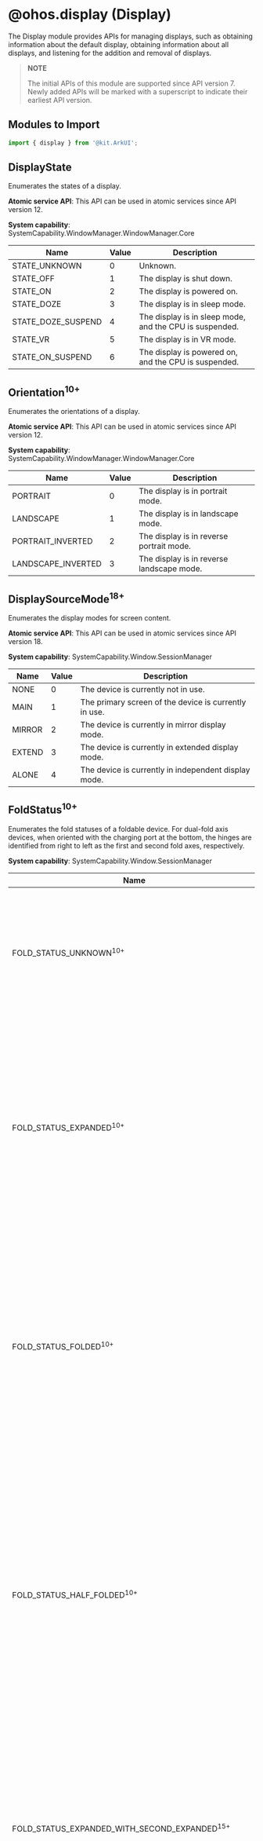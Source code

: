 # @ohos.display (Display)

The Display module provides APIs for managing displays, such as obtaining information about the default display, obtaining information about all displays, and listening for the addition and removal of displays.

> **NOTE**
>
> The initial APIs of this module are supported since API version 7. Newly added APIs will be marked with a superscript to indicate their earliest API version.

## Modules to Import

```ts
import { display } from '@kit.ArkUI';
```

## DisplayState

Enumerates the states of a display.

**Atomic service API**: This API can be used in atomic services since API version 12.

**System capability**: SystemCapability.WindowManager.WindowManager.Core

| Name| Value| Description|
| -------- | -------- | -------- |
| STATE_UNKNOWN | 0 | Unknown.|
| STATE_OFF | 1 | The display is shut down.|
| STATE_ON | 2 | The display is powered on.|
| STATE_DOZE | 3 | The display is in sleep mode.|
| STATE_DOZE_SUSPEND | 4 | The display is in sleep mode, and the CPU is suspended.|
| STATE_VR | 5 | The display is in VR mode.|
| STATE_ON_SUSPEND | 6 | The display is powered on, and the CPU is suspended.|

## Orientation<sup>10+</sup>

Enumerates the orientations of a display.

**Atomic service API**: This API can be used in atomic services since API version 12.

**System capability**: SystemCapability.WindowManager.WindowManager.Core

| Name| Value| Description|
| -------- | -------- | -------- |
| PORTRAIT | 0 | The display is in portrait mode.|
| LANDSCAPE | 1 | The display is in landscape mode.|
| PORTRAIT_INVERTED | 2 | The display is in reverse portrait mode.|
| LANDSCAPE_INVERTED | 3 | The display is in reverse landscape mode.|

## DisplaySourceMode<sup>18+</sup>

Enumerates the display modes for screen content.

**Atomic service API**: This API can be used in atomic services since API version 18.

**System capability**: SystemCapability.Window.SessionManager

| Name| Value| Description|
| -------- | -------- | -------- |
| NONE | 0 | The device is currently not in use.|
| MAIN | 1 | The primary screen of the device is currently in use.|
| MIRROR | 2 | The device is currently in mirror display mode.|
| EXTEND | 3 | The device is currently in extended display mode.|
| ALONE | 4 | The device is currently in independent display mode.|

## FoldStatus<sup>10+</sup>

Enumerates the fold statuses of a foldable device. For dual-fold axis devices, when oriented with the charging port at the bottom, the hinges are identified from right to left as the first and second fold axes, respectively.

**System capability**: SystemCapability.Window.SessionManager

| Name| Value| Description|
| -------- | -------- | -------- |
| FOLD_STATUS_UNKNOWN<sup>10+</sup> | 0 | The fold status of the device is unknown.<br>**Atomic service API**: This API can be used in atomic services since API version 12.|
| FOLD_STATUS_EXPANDED<sup>10+</sup> | 1 | The device is fully open. For dual-fold axis devices, the first fold axis is fully open, and the second fold axis is folded.<br>**Atomic service API**: This API can be used in atomic services since API version 12.|
| FOLD_STATUS_FOLDED<sup>10+</sup> | 2 | The device is folded (completely closed). For dual-fold axis devices, the first fold axis is folded, and the second fold axis is folded.<br>**Atomic service API**: This API can be used in atomic services since API version 12.|
| FOLD_STATUS_HALF_FOLDED<sup>10+</sup> | 3 | The device is half-folded, somehow between fully open and completely closed. For dual-fold axis devices, the first fold axis is half-folded, and the second fold axis is folded.<br>**Atomic service API**: This API can be used in atomic services since API version 12.|
| FOLD_STATUS_EXPANDED_WITH_SECOND_EXPANDED<sup>15+</sup> | 11 | For dual-fold axis devices, the first fold axis is fully open, and the second fold axis is fully open.<br>**Atomic service API**: This API can be used in atomic services since API version 15.|
| FOLD_STATUS_EXPANDED_WITH_SECOND_HALF_FOLDED<sup>15+</sup> | 21 | For dual-fold axis devices, the first fold axis is fully open, and the second fold axis is half-folded.<br>**Atomic service API**: This API can be used in atomic services since API version 15.|
| FOLD_STATUS_FOLDED_WITH_SECOND_EXPANDED<sup>15+</sup> | 12 | For dual-fold axis devices, the first fold axis is folded, and the second fold axis is fully open.<br>**Atomic service API**: This API can be used in atomic services since API version 15.|
| FOLD_STATUS_FOLDED_WITH_SECOND_HALF_FOLDED<sup>15+</sup> | 22 | For dual-fold axis devices, the first fold axis is folded, and the second fold axis is fully folded.<br>**Atomic service API**: This API can be used in atomic services since API version 15.|
| FOLD_STATUS_HALF_FOLDED_WITH_SECOND_EXPANDED<sup>15+</sup> | 13 | For dual-fold axis devices, the first fold axis is half-folded, and the second fold axis is fully open.<br>**Atomic service API**: This API can be used in atomic services since API version 15.|
| FOLD_STATUS_HALF_FOLDED_WITH_SECOND_HALF_FOLDED<sup>15+</sup> | 23 | For dual-fold axis devices, the first fold axis is half-folded, and the second fold axis is half-folded.<br>**Atomic service API**: This API can be used in atomic services since API version 15.|

>**NOTE**

> Devices with only one fold axis can be in the **FOLD_STATUS_EXPANDED**, **FOLD_STATUS_FOLDED**, or **FOLD_STATUS_HALF_FOLDED** state.

> Devices with two fold axes can be in any of the states provided in the table above, except for **FOLD_STATUS_UNKNOWN**, which indicates an unusable fold status.

## FoldDisplayMode<sup>10+</sup>

Enumerates the display modes of a foldable device.

**Atomic service API**: This API can be used in atomic services since API version 12.

**System capability**: SystemCapability.Window.SessionManager

| Name| Value| Description|
| -------- | -------- | -------- |
| FOLD_DISPLAY_MODE_UNKNOWN | 0 | The display mode of the device is unknown.|
| FOLD_DISPLAY_MODE_FULL | 1 | The device is displayed in full screen.|
| FOLD_DISPLAY_MODE_MAIN | 2 | The primary screen of the device is displayed.|
| FOLD_DISPLAY_MODE_SUB | 3 | The secondary screen of the device is displayed.|
| FOLD_DISPLAY_MODE_COORDINATION | 4 | Both screens of the device are displayed in collaborative mode.|

>**NOTE**
>For foldable devices where both the inner and outer screens can serve as the primary screen, the inner screen's display mode is **FOLD_DISPLAY_MODE_FULL**, and the outer screen's display mode is **FOLD_DISPLAY_MODE_MAIN**.<br>
>
>For foldable devices where the outer screen serves only as an auxiliary display, the inner screen's display mode is **FOLD_DISPLAY_MODE_MAIN**, and the outer screen's display mode is **FOLD_DISPLAY_MODE_SUB**.

## FoldCreaseRegion<sup>10+</sup>

Defines the crease region of a foldable device.

**Atomic service API**: This API can be used in atomic services since API version 12.

**System capability**: SystemCapability.Window.SessionManager

| Name  | Type| Readable| Writable| Description              |
| ------ | -------- | ---- | ---- | ------------------ |
| displayId   | number   | Yes  | No  | ID of the display where the crease is located.|
| creaseRects    | Array\<[Rect](#rect9)>   | Yes  | No  | Crease region.|

## Rect<sup>9+</sup>

Describes a rectangle on the display.

**Atomic service API**: This API can be used in atomic services since API version 12.

**System capability**: SystemCapability.WindowManager.WindowManager.Core

| Name  | Type| Readable| Writable| Description              |
| ------ | -------- | ---- | ---- | ------------------ |
| left   | number   | Yes  | Yes  | Left boundary of the rectangle, in px. The value must be an integer.|
| top    | number   | Yes  | Yes  | Top boundary of the rectangle, in px. The value must be an integer.|
| width  | number   | Yes  | Yes  | Width of the rectangle, in px. The value must be an integer.  |
| height | number   | Yes  | Yes  | Height of the rectangle, in px. The value must be an integer.  |

## WaterfallDisplayAreaRects<sup>9+</sup>

Describes the curved area on a waterfall display.

**Atomic service API**: This API can be used in atomic services since API version 12.

**System capability**: SystemCapability.WindowManager.WindowManager.Core

| Name  | Type     | Readable| Writable| Description              |
| ------ | ------------- | ---- | ---- | ------------------ |
| left   | [Rect](#rect9) | Yes  | No  | Rectangle of the curved area on the left of the waterfall display.|
| top    | [Rect](#rect9) | Yes  | No  | Rectangle of the curved area on the top of the waterfall display.|
| right  | [Rect](#rect9) | Yes  | No  | Rectangle of the curved area on the right of the waterfall display.|
| bottom | [Rect](#rect9) | Yes  | No  | Rectangle of the curved area at the bottom of the waterfall display.|

## CutoutInfo<sup>9+</sup>

Describes the unusable area of a display, including punch hole, notch, and curved area of a waterfall display.

**Atomic service API**: This API can be used in atomic services since API version 12.

**System capability**: SystemCapability.WindowManager.WindowManager.Core

| Name                       | Type     | Readable| Writable| Description              |
| --------------------------- | ------------- | ---- | ---- | ------------------ |
| boundingRects                | Array\<[Rect](#rect9)> | Yes  | No  | Unusable areas (bounding rectangles) designed for punch holes and notches. If there are no punch holes or notches, an empty array is returned.|
| waterfallDisplayAreaRects   | [WaterfallDisplayAreaRects](#waterfalldisplayarearects9) | Yes| No| Curved area on a waterfall display.|

## DisplayPhysicalResolution<sup>12+</sup>
Describes the display mode of a foldable device and the corresponding physical screen resolution information.

**Atomic service API**: This API can be used in atomic services since API version 12.

**System capability**: SystemCapability.WindowManager.WindowManager.Core

| Name                       | Type     | Read-Only| Optional| Description              |
| --------------------------- | ------------- | ---- | ---- | ------------------ |
| foldDisplayMode             | [FoldDisplayMode](#folddisplaymode10) | Yes  | No  | Display mode of the foldable device.|
| physicalWidth   | number | Yes| No| Width of the foldable device, in px. The value must be an integer greater than 0.|
| physicalHeight  | number | Yes| No| Height of the foldable device, in px. The value must be an integer greater than 0.|

## ScreenShape<sup>18+</sup>

Enumerates the screen shapes of a display.

**Atomic service API**: This API can be used in atomic services since API version 18.

**System capability**: SystemCapability.WindowManager.WindowManager.Core

| Name| Value| Description|
| -------- | -------- | -------- |
| RECTANGLE | 0 | The screen is in the shape of a rectangle.|
| ROUND | 1 | The screen is in the shape of a circle.|

## display.getDisplayByIdSync<sup>12+</sup>

getDisplayByIdSync(displayId: number): Display

Obtains a **Display** object based on the display ID.

**Atomic service API**: This API can be used in atomic services since API version 12.

**System capability**: SystemCapability.WindowManager.WindowManager.Core

**Parameters**

| Name| Type                     | Mandatory| Description      |
| ------ | ------------------------- | ---- |----------|
| displayId     | number                    | Yes  | Display ID. The value must be an integer greater than or equal to 0. An object can be obtained only when the passed-in display ID is correct. You can use the value of the **displayId** property in [WindowProperties](js-apis-window.md#windowproperties) as the input parameter.|

**Return value**

| Type                          | Description                                          |
| ------------------------------| ----------------------------------------------|
| [Display](#display) | **Display** object.|

**Error codes**

For details about the error codes, see [Universal Error Codes](../errorcode-universal.md) and [Display Error Codes](errorcode-display.md).

| ID| Error Message|
| ------- | ----------------------- |
| 401     | Parameter error. Possible causes: 1. Mandatory parameters are left unspecified.2. Incorrect parameter types. 3. Parameter verification failed.|
| 1400003 | This display manager service works abnormally. |

**Example**

```ts
import { display } from '@kit.ArkUI';

let displayClass: display.Display | null = null;

try {
  // Use the value of the displayId property in WindowProperties as the input parameter.
  let displayId = 0; 
  displayClass = display.getDisplayByIdSync(displayId);
} catch (exception) {
  console.error(`Failed to get display. Code: ${exception.code}, message: ${exception.message}`);
}
```

## display.getAllDisplayPhysicalResolution<sup>12+</sup>

getAllDisplayPhysicalResolution(): Promise&lt;Array&lt;DisplayPhysicalResolution&gt;&gt;

Obtains the display mode of the current foldable device and the corresponding physical screen resolution information.

**Atomic service API**: This API can be used in atomic services since API version 12.

**System capability**: SystemCapability.WindowManager.WindowManager.Core

**Return value**

| Type| Description|
| ----------------------------------------------- | ------------------------------------------------------- |
| Promise&lt;Array&lt;[DisplayPhysicalResolution](#displayphysicalresolution12)&gt;&gt; | Promise used to return all the **DisplayPhysicalResolution** objects.|

**Error codes**

For details about the error codes, see [Display Error Codes](errorcode-display.md).

| ID| Error Message|
| ------- | ----------------------- |
| 1400003 | This display manager service works abnormally. |

**Example**

```ts
import { BusinessError } from '@kit.BasicServicesKit';
import { display } from '@kit.ArkUI';

let promise = display.getAllDisplayPhysicalResolution();
promise.then((resolutionObjects) => {
  console.info('Obtaining physical resolution length: ' + resolutionObjects.length);
  for (let i = 0; i < resolutionObjects.length; i++) {
     console.info(`resolutionObjects[${i}].foldDisplayMode: ${resolutionObjects[i].foldDisplayMode}`);
     console.info(`resolutionObjects[${i}].physicalWidth: ${resolutionObjects[i].physicalWidth}`); 
     console.info(`resolutionObjects[${i}].physicalHeight: ${resolutionObjects[i].physicalHeight}`); 
  }
}).catch((err: BusinessError) => {
  console.error(`Failed to obtain physical resolution. Code: ${err.code}, message: ${err.message}`);
});
```

## display.getDefaultDisplaySync<sup>9+</sup>

getDefaultDisplaySync(): Display

Obtains the default display object. This API returns the result synchronously.

**System capability**: SystemCapability.WindowManager.WindowManager.Core

**Atomic service API**: This API can be used in atomic services since API version 11.

**Return value**

| Type                          | Description                                          |
| ------------------------------| ----------------------------------------------|
| [Display](#display) | Default display object.|

**Error codes**

For details about the error codes, see [Display Error Codes](errorcode-display.md).

| ID| Error Message|
| ------- | ----------------------- |
| 1400001 | Invalid display or screen. |

**Example**

```ts
import { display } from '@kit.ArkUI';

let displayClass: display.Display | null = null;

displayClass = display.getDefaultDisplaySync();
```

## display.getPrimaryDisplaySync<sup>14+</sup>

getPrimaryDisplaySync(): Display

Obtains the information about the primary display. For devices other than 2-in-1 devices, the **Display** object obtained is the built-in screen. For 2-in-1 devices with an external screen, the **Display** object obtained is the primary screen. For 2-in-1 devices without an external screen, the Display object obtained is the built-in screen.

**System capability**: SystemCapability.WindowManager.WindowManager.Core

**Atomic service API**: This API can be used in atomic services since API version 14.

**Return value**

| Type                          | Description                                          |
| ------------------------------| ----------------------------------------------|
| [Display](#display) | **Display** object of the primary screen.|

**Error codes**

For details about the error codes, see [Display Error Codes](errorcode-display.md).

| ID| Error Message|
| ------- | ----------------------- |
| 1400001 | Invalid display or screen. |

**Example**

```ts
import { display } from '@kit.ArkUI';

let displayClass: display.Display | null = null;

displayClass = display.getPrimaryDisplaySync();
```

## display.getAllDisplays<sup>9+</sup>

getAllDisplays(callback: AsyncCallback&lt;Array&lt;Display&gt;&gt;): void

Obtains all display objects. This API uses an asynchronous callback to return the result.

**Atomic service API**: This API can be used in atomic services since API version 12.

**System capability**: SystemCapability.WindowManager.WindowManager.Core

**Parameters**

| Name| Type| Mandatory| Description|
| -------- | ---------------------------------------------------- | ---- | ------------------------------- |
| callback | AsyncCallback&lt;Array&lt;[Display](#display)&gt;&gt; | Yes| Callback used to return all the display objects.|

**Error codes**

For details about the error codes, see [Display Error Codes](errorcode-display.md).

| ID| Error Message|
| ------- | ----------------------- |
| 1400001 | Invalid display or screen. |

**Example**

```ts
import { BusinessError } from '@kit.BasicServicesKit';
import { display } from '@kit.ArkUI';

let displayClass: Array<display.Display> = [];
display.getAllDisplays((err: BusinessError, data: Array<display.Display>) => {
  displayClass = data;
  const errCode: number = err.code;
  if (errCode) {
    console.error(`Failed to obtain all the display objects. Code: ${err.code}, message: ${err.message}`);
    return;
  }
  console.info('Succeeded in obtaining all the display objects. Data: ' + JSON.stringify(data));
});
```

## display.getAllDisplays<sup>9+</sup>

getAllDisplays(): Promise&lt;Array&lt;Display&gt;&gt;

Obtains all display objects. This API uses a promise to return the result.

**Atomic service API**: This API can be used in atomic services since API version 12.

**System capability**: SystemCapability.WindowManager.WindowManager.Core

**Return value**

| Type| Description|
| ----------------------------------------------- | ------------------------------------------------------- |
| Promise&lt;Array&lt;[Display](#display)&gt;&gt; | Promise used to return all the display objects.|

**Error codes**

For details about the error codes, see [Display Error Codes](errorcode-display.md).

| ID| Error Message|
| ------- | ----------------------- |
| 1400001 | Invalid display or screen. |

**Example**

```ts
import { BusinessError } from '@kit.BasicServicesKit';
import { display } from '@kit.ArkUI';

let displayClass: Array<display.Display> =[];
let promise: Promise<Array<display.Display>> = display.getAllDisplays();
promise.then((data: Array<display.Display>) => {
  displayClass = data;
  console.info('Succeeded in obtaining all the display objects. Data: ' + JSON.stringify(data));
}).catch((err: BusinessError) => {
  console.error(`Failed to obtain all the display objects. Code: ${err.code}, message: ${err.message}`);
});
```

## display.on('add'|'remove'|'change')

on(type: 'add'|'remove'|'change', callback: Callback&lt;number&gt;): void

Subscribes to display changes.

**Atomic service API**: This API can be used in atomic services since API version 12.

**System capability**: SystemCapability.WindowManager.WindowManager.Core

**Parameters**

| Name| Type| Mandatory| Description                                                                                                                             |
| -------- | -------- | -------- |---------------------------------------------------------------------------------------------------------------------------------|
| type | string | Yes| Event type.<br>- **add**, indicating the display addition event. Example: event that a display is connected.<br>- **remove**, indicating the display removal event. Example: event that a display is disconnected.<br>- **change**, indicating the display change event. Example: event that the display orientation is changed.|
| callback | Callback&lt;number&gt; | Yes| Callback used to return the ID of the display, which is an integer.                                                                                                    |

**Error codes**

For details about the error codes, see [Universal Error Codes](../errorcode-universal.md).

| ID| Error Message|
| ------- | ----------------------- |
| 401     | Parameter error. Possible causes: 1.Mandatory parameters are left unspecified. 2.Incorrect parameter types.|

**Example**

```ts
import { Callback } from '@kit.BasicServicesKit';

let callback: Callback<number> = (data: number) => {
  console.info('Listening enabled. Data: ' + JSON.stringify(data));
};

display.on("add", callback);
```

## display.off('add'|'remove'|'change')

off(type: 'add'|'remove'|'change', callback?: Callback&lt;number&gt;): void

Unsubscribes from display changes.

**Atomic service API**: This API can be used in atomic services since API version 12.

**System capability**: SystemCapability.WindowManager.WindowManager.Core

**Parameters**

| Name| Type| Mandatory| Description|
| -------- | -------- | -------- | -------- |
| type | string | Yes| Event type.<br>- **add**, indicating the display addition event. Example: event that a display is connected.<br>- **remove**, indicating the display removal event. Example: event that a display is disconnected.<br>- **change**, indicating the display change event. Example: event that the display orientation is changed.|
| callback | Callback&lt;number&gt; | No| Callback used to return the ID of the display, which is an integer. If this parameter is not specified, all subscriptions to the specified event are canceled.|

**Error codes**

For details about the error codes, see [Universal Error Codes](../errorcode-universal.md).

| ID| Error Message|
| ------- | ----------------------- |
| 401     | Parameter error. Possible causes: 1.Mandatory parameters are left unspecified. 2.Incorrect parameter types.|

**Example**

```ts

// Unregister all the callbacks that have been registered through on().
display.off("remove");

let callback: Callback<number> = (data: number) => {
  console.info('Succeeded in unregistering the callback for display remove. Data: ' + JSON.stringify(data))
};
// Unregister the specified callback.
display.off('remove', callback);
```

## display.isFoldable<sup>10+</sup>
isFoldable(): boolean

Checks whether the current device is foldable.

**Atomic service API**: This API can be used in atomic services since API version 12.

**System capability**: SystemCapability.Window.SessionManager

**Return value**

| Type| Description|
| ----------------------------------------------- | ------------------------------------------------------- |
| boolean | Returns **true** if the device is foldable, and returns **false** otherwise.|

**Error codes**

For details about the error codes, see [Display Error Codes](errorcode-display.md).

| ID| Error Message|
| ------- | ----------------------- |
| 1400003 | This display manager service works abnormally. |

**Example**

```ts
import { display } from '@kit.ArkUI';

let ret: boolean = false;
ret = display.isFoldable();
```

## display.getFoldStatus<sup>10+</sup>
getFoldStatus(): FoldStatus

Obtains the fold status of the foldable device.

**Atomic service API**: This API can be used in atomic services since API version 12.

**System capability**: SystemCapability.Window.SessionManager

**Return value**

| Type| Description|
| ----------------------------------------------- | ------------------------------------------------------- |
| [FoldStatus](#foldstatus10) | Fold status of the device.|

**Error codes**

For details about the error codes, see [Display Error Codes](errorcode-display.md).

| ID| Error Message|
| ------- | ----------------------- |
| 1400003 | This display manager service works abnormally. |

**Example**

```ts
import { display } from '@kit.ArkUI';

let data: display.FoldStatus = display.getFoldStatus();
console.info('Succeeded in obtaining fold status. Data: ' + JSON.stringify(data));
```

## display.getFoldDisplayMode<sup>10+</sup>
getFoldDisplayMode(): FoldDisplayMode

Obtains the display mode of the foldable device.

**Atomic service API**: This API can be used in atomic services since API version 12.

**System capability**: SystemCapability.Window.SessionManager

**Return value**

| Type| Description|
| ----------------------------------------------- | ------------------------------------------------------- |
| [FoldDisplayMode](#folddisplaymode10) | Display mode of the device.|

**Error codes**

For details about the error codes, see [Display Error Codes](errorcode-display.md).

| ID| Error Message|
| ------- | ----------------------- |
| 1400003 | This display manager service works abnormally. |

**Example**

```ts
import { display } from '@kit.ArkUI';

let data: display.FoldDisplayMode = display.getFoldDisplayMode();
console.info('Succeeded in obtaining fold display mode. Data: ' + JSON.stringify(data));
```

## display.getCurrentFoldCreaseRegion<sup>10+</sup>
getCurrentFoldCreaseRegion(): FoldCreaseRegion

Obtains the crease region of the foldable device in the current display mode.

**Atomic service API**: This API can be used in atomic services since API version 12.

**System capability**: SystemCapability.Window.SessionManager

**Return value**

| Type| Description|
| ----------------------------------------------- | ------------------------------------------------------- |
| [FoldCreaseRegion](#foldcreaseregion10) | Crease region of the device.|

**Error codes**

For details about the error codes, see [Display Error Codes](errorcode-display.md).

| ID| Error Message|
| ------- | ----------------------- |
| 1400003 | This display manager service works abnormally. |

**Example**

```ts
import { display } from '@kit.ArkUI';

let data: display.FoldCreaseRegion = display.getCurrentFoldCreaseRegion();
console.info('Succeeded in obtaining current fold crease region. Data: ' + JSON.stringify(data));
```

## display.on('foldStatusChange')<sup>10+</sup>

on(type: 'foldStatusChange', callback: Callback&lt;FoldStatus&gt;): void

Subscribes to fold status change events of the foldable device.

Note that [display.on('foldDisplayModeChange')](#displayonfolddisplaymodechange10) subscribes to display mode change events of the foldable device.

The two are different. In terms of time sequence, the fold status changes first, and the bottom layer matches the display mode status based on the fold status.

To check whether the content is displayed on the inner or outer screen of the foldable device, use [display.on('foldDisplayModeChange')](#displayonfolddisplaymodechange10).

**Atomic service API**: This API can be used in atomic services since API version 12.

**System capability**: SystemCapability.Window.SessionManager

**Parameters**

| Name  | Type                                      | Mandatory| Description                                                   |
| -------- |------------------------------------------| ---- | ------------------------------------------------------- |
| type     | string                                   | Yes  | Event type. The event **'foldStatusChange'** is triggered when the fold status of the device changes.|
| callback | Callback&lt;[FoldStatus](#foldstatus10)&gt; | Yes  | Callback used to return the fold status.|

**Error codes**

For details about the error codes, see [Universal Error Codes](../errorcode-universal.md) and [Display Error Codes](errorcode-display.md).

| ID| Error Message|
| ------- | ----------------------- |
| 401     | Parameter error. Possible causes: 1.Mandatory parameters are left unspecified. 2.Incorrect parameter types.|
| 1400003 | This display manager service works abnormally. |

**Example**

```ts
import { Callback } from '@kit.BasicServicesKit';

/**
 * The callback parameter used for subscription must be passed as an object.
 * If an anonymous function is used for registration, a new underlying object is created each time the function is called, causing memory leakage.
*/
let callback: Callback<display.FoldStatus> = (data: display.FoldStatus) => {
  console.info('Listening enabled. Data: ' + JSON.stringify(data));
};
display.on('foldStatusChange', callback);
```

## display.off('foldStatusChange')<sup>10+</sup>

off(type: 'foldStatusChange', callback?: Callback&lt;FoldStatus&gt;): void

Unsubscribes from fold status change events of the foldable device.

**Atomic service API**: This API can be used in atomic services since API version 12.

**System capability**: SystemCapability.Window.SessionManager

**Parameters**

| Name  | Type                                      | Mandatory| Description                                                   |
| -------- |------------------------------------------| ---- | ------------------------------------------------------- |
| type     | string                                   | Yes  | Event type. The event **'foldStatusChange'** is triggered when the fold status of the device changes.|
| callback | Callback&lt;[FoldStatus](#foldstatus10)&gt; | No  | Callback used to return the fold status. If this parameter is not specified, all subscriptions to the specified event are canceled.|

**Error codes**

For details about the error codes, see [Universal Error Codes](../errorcode-universal.md) and [Display Error Codes](errorcode-display.md).

| ID| Error Message|
| ------- | ----------------------- |
| 401     | Parameter error. Possible causes: 1.Mandatory parameters are left unspecified. 2.Incorrect parameter types.|
| 1400003 | This display manager service works abnormally. |

**Example**

```ts

// Unregister all the callbacks that have been registered through on().
display.off('foldStatusChange');

let callback: Callback<display.FoldStatus> = (data: display.FoldStatus) => {
  console.info('unregistering FoldStatus changes callback. Data: ' + JSON.stringify(data));
};
// Unregister the specified callback.
display.off('foldStatusChange', callback);
```

## display.on('foldAngleChange')<sup>12+</sup>

on(type: 'foldAngleChange', callback: Callback&lt;Array&lt;number&gt;&gt;): void

Subscribes to folding angle change events of the foldable device. Note that there are two folding angles for dual-fold axis devices. When oriented with the charging port at the bottom, the hinges are identified from right to left as the first and second fold axes, respectively.

**Atomic service API**: This API can be used in atomic services since API version 12.

**System capability**: SystemCapability.Window.SessionManager

**Parameters**

| Name  | Type                                     | Mandatory| Description                                                   |
| -------- |------------------------------------------| ---- | ------------------------------------------------------- |
| type     | string                                   | Yes| Event type. The event **'foldAngleChange'** is triggered when the folding angle of the device changes.|
| callback | Callback&lt;Array&lt;number&gt;&gt; | Yes| Callback used to return the folding angle (0–180 degrees). For dual-fold axis devices, the array contains two angles. The first value represents the folding angle of the first fold axis, while the second value represents the folding angle of the second fold axis.|

**Error codes**

For details about the error codes, see [Universal Error Codes](../errorcode-universal.md) and [Display Error Codes](errorcode-display.md).

| ID| Error Message|
| ------- | ----------------------- |
| 401     | Parameter error. Possible causes: 1.Mandatory parameters are left unspecified. 2.Incorrect parameter types.|
| 1400003 | This display manager service works abnormally. |

**Example**

```ts
import { Callback } from '@kit.BasicServicesKit';

let callback: Callback<Array<number>> = (angles: Array<number>) => {
  console.info('Listening fold angles length: ' + angles.length);
};
display.on('foldAngleChange', callback);
```

## display.off('foldAngleChange')<sup>12+</sup>

off(type: 'foldAngleChange', callback?: Callback&lt;Array&lt;number&gt;&gt;): void

Unsubscribes from folding angle change events of the foldable device.

**Atomic service API**: This API can be used in atomic services since API version 12.

**System capability**: SystemCapability.Window.SessionManager

**Parameters**

| Name  | Type                                      | Mandatory| Description                                                   |
| -------- |-------------------------------------------| ---- | ------------------------------------------------------- |
| type     | string                                    | Yes | Event type. The event **'foldAngleChange'** is triggered when the folding angle of the device changes.|
| callback | Callback&lt;Array&lt;number&gt;&gt; | No | Callback used to return the folding angle (0–180 degrees). If this parameter is not specified, all subscriptions to the specified event are canceled.|

**Error codes**

For details about the error codes, see [Universal Error Codes](../errorcode-universal.md) and [Display Error Codes](errorcode-display.md).

| ID| Error Message|
| ------- | ----------------------- |
| 401     | Parameter error. Possible causes: 1.Mandatory parameters are left unspecified. 2.Incorrect parameter types.|
| 1400003 | This display manager service works abnormally. |

**Example**

```ts
display.off('foldAngleChange');
```

## display.on('captureStatusChange')<sup>12+</sup>

on(type: 'captureStatusChange', callback: Callback&lt;boolean&gt;): void

Subscribes to screen capture, casting, or recording status changes.

**Atomic service API**: This API can be used in atomic services since API version 12.

**System capability**: SystemCapability.Window.SessionManager

**Parameters**

| Name  | Type                                      | Mandatory| Description                                                   |
| -------- |-------------------------------------------| ---- | ------------------------------------------------------- |
| type     | string                                   | Yes| Event type. The event **'captureStatusChange'** is triggered when the screen capture, casting, or recording status changes.|
| callback | Callback&lt;boolean&gt; | Yes| Callback used to return the screen capture, casting, or recording status change. The value **true** means that the device starts screen capture, casting, or recording, and **false** means that the device stops screen capture, casting, or recording.|

**Error codes**

For details about the error codes, see [Universal Error Codes](../errorcode-universal.md) and [Display Error Codes](errorcode-display.md).

| ID| Error Message|
| ------- | ----------------------- |
| 401     | Parameter error. Possible causes: 1.Mandatory parameters are left unspecified. 2.Incorrect parameter types.|
| 1400003 | This display manager service works abnormally. |

**Example**

```ts
import { Callback } from '@kit.BasicServicesKit';

let callback: Callback<boolean> = (captureStatus: boolean) => {
  console.info('Listening capture status: ' + captureStatus);
};
display.on('captureStatusChange', callback);
```

## display.off('captureStatusChange')<sup>12+</sup>

off(type: 'captureStatusChange', callback?: Callback&lt;boolean&gt;): void

Unsubscribes from screen capture, casting, or recording status changes.

**Atomic service API**: This API can be used in atomic services since API version 12.

**System capability**: SystemCapability.Window.SessionManager

**Parameters**

| Name  | Type                                      | Mandatory| Description                                                   |
| -------- |-------------------------------------------| ---- | ------------------------------------------------------- |
| type     | string                                   | Yes| Event type. The event **'captureStatusChange'** is triggered when the screen capture, casting, or recording status changes.|
| callback | Callback&lt;boolean&gt; | No| Callback used to return the screen capture, casting, or recording status change. The value **true** means that the device starts screen capture, casting, or recording, and **false** means that the device stops screen capture, casting, or recording. If this parameter is not specified, all subscriptions to the specified event are canceled.|

**Error codes**

For details about the error codes, see [Universal Error Codes](../errorcode-universal.md) and [Display Error Codes](errorcode-display.md).

| ID| Error Message|
| ------- | ----------------------- |
| 401     | Parameter error. Possible causes: 1.Mandatory parameters are left unspecified. 2.Incorrect parameter types.|
| 1400003 | This display manager service works abnormally. |

**Example**

```ts
display.off('captureStatusChange');
```

## display.isCaptured<sup>12+</sup>
isCaptured(): boolean

Checks whether the display is being captured, projected, or recorded.

**Atomic service API**: This API can be used in atomic services since API version 12.

**System capability**: SystemCapability.Window.SessionManager

**Return value**

| Type| Description|
| ----------------------------------------------- | ------------------------------------------------------- |
| boolean | **true**: The display is being captured, projected, or recorded.<br> **false**: The display is not being captured, projected, or recorded.|

**Error codes**

For details about the error codes, see [Display Error Codes](errorcode-display.md).

| ID| Error Message|
| ------- | ----------------------- |
| 1400003 | This display manager service works abnormally. |

**Example**

```ts
import { display } from '@kit.ArkUI';

let ret: boolean = false;
ret = display.isCaptured();
```

## display.on('foldDisplayModeChange')<sup>10+</sup>

on(type: 'foldDisplayModeChange', callback: Callback&lt;FoldDisplayMode&gt;): void

Subscribes to display mode change events of the foldable device.

Subscribes to display mode change events of the foldable device. Note that [display.on('foldStatusChange')](#displayonfoldstatuschange10) subscribes to fold status change events of the foldable device. 

The two are different. In terms of time sequence, the fold status changes first, and the bottom layer matches the display mode status based on the fold status.

**Atomic service API**: This API can be used in atomic services since API version 12.

**System capability**: SystemCapability.Window.SessionManager

**Parameters**

| Name  | Type                                      | Mandatory| Description                                                   |
| -------- |------------------------------------------| ---- | ------------------------------------------------------- |
| type     | string                                   | Yes  | Event type. The event **'foldDisplayModeChange'** is triggered when the display mode of the device changes.|
| callback | Callback&lt;[FoldDisplayMode](#folddisplaymode10)&gt; | Yes  | Callback used to return the display mode.|

**Error codes**

For details about the error codes, see [Universal Error Codes](../errorcode-universal.md) and [Display Error Codes](errorcode-display.md).

| ID| Error Message|
| ------- | ----------------------- |
| 401     | Parameter error. Possible causes: 1.Mandatory parameters are left unspecified. 2.Incorrect parameter types.|
| 1400003 | This display manager service works abnormally. |

**Example**

```ts
import { Callback } from '@kit.BasicServicesKit';

/**
 * The callback parameter used for subscription must be passed as an object.
 * If an anonymous function is used for registration, a new underlying object is created each time the function is called, causing memory leakage.
*/
let callback: Callback<display.FoldDisplayMode> = (data: display.FoldDisplayMode) => {
  console.info('Listening enabled. Data: ' + JSON.stringify(data));
}; 
display.on('foldDisplayModeChange', callback);
```

## display.off('foldDisplayModeChange')<sup>10+</sup>

off(type: 'foldDisplayModeChange', callback?: Callback&lt;FoldDisplayMode&gt;): void

Unsubscribes from display mode change events of the foldable device.

**Atomic service API**: This API can be used in atomic services since API version 12.

**System capability**: SystemCapability.Window.SessionManager

**Parameters**

| Name  | Type                                      | Mandatory| Description                                                   |
| -------- |------------------------------------------| ---- | ------------------------------------------------------- |
| type     | string                                   | Yes  | Event type. The event **'foldDisplayModeChange'** is triggered when the display mode of the device changes.|
| callback | Callback&lt;[FoldDisplayMode](#folddisplaymode10)&gt; | No  | Callback used to return the display mode. If this parameter is not specified, all subscriptions to the specified event are canceled.|

**Error codes**

For details about the error codes, see [Universal Error Codes](../errorcode-universal.md) and [Display Error Codes](errorcode-display.md).

| ID| Error Message|
| ------- | ----------------------- |
| 401     | Parameter error. Possible causes: 1.Mandatory parameters are left unspecified. 2.Incorrect parameter types.|
| 1400003 | This display manager service works abnormally. |

**Example**

```ts

// Unregister all the callbacks that have been registered through on().
display.off('foldDisplayModeChange');

let callback: Callback<display.FoldDisplayMode> = (data: display.FoldDisplayMode) => {
  console.info('unregistering FoldDisplayMode changes callback. Data: ' + JSON.stringify(data));
};
// Unregister the specified callback.
display.off('foldDisplayModeChange', callback);
```


## display.getDefaultDisplay<sup>(deprecated)</sup>

getDefaultDisplay(callback: AsyncCallback&lt;Display&gt;): void

Obtains the default display object. This API uses an asynchronous callback to return the result.

> **NOTE**
> 
> This API is supported since API version 7 and deprecated since API version 9. You are advised to use [getDefaultDisplaySync()](#displaygetdefaultdisplaysync9) instead.

**System capability**: SystemCapability.WindowManager.WindowManager.Core

**Parameters**

| Name| Type| Mandatory| Description|
| -------- | -------- | -------- | -------- |
| callback | AsyncCallback&lt;[Display](#display)&gt; | Yes| Callback used to return the default display object.|

**Example**

```ts
import { BusinessError } from '@kit.BasicServicesKit';

let displayClass: display.Display | null = null;
display.getDefaultDisplay((err: BusinessError, data: display.Display) => {
  const errCode: number = err.code;
  if (errCode) {
    console.error(`Failed to obtain the default display object. Code: ${err.code}, message: ${err.message}`);
    return;
  }
  console.info('Succeeded in obtaining the default display object. Data:' + JSON.stringify(data));
  displayClass = data;
});
```

## display.getDefaultDisplay<sup>(deprecated)</sup>

getDefaultDisplay(): Promise&lt;Display&gt;

Obtains the default display object. This API uses a promise to return the result.

> **NOTE**
> 
> This API is supported since API version 7 and deprecated since API version 9. You are advised to use [getDefaultDisplaySync()](#displaygetdefaultdisplaysync9) instead.

**System capability**: SystemCapability.WindowManager.WindowManager.Core

**Return value**

| Type                              | Description                                          |
| ---------------------------------- | ---------------------------------------------- |
| Promise&lt;[Display](#display)&gt; | Promise used to return the default display object.|

**Example**

```ts
import { BusinessError } from '@kit.BasicServicesKit';

let displayClass: display.Display | null = null;
let promise: Promise<display.Display> = display.getDefaultDisplay();
promise.then((data: display.Display) => {
  displayClass = data;
  console.info('Succeeded in obtaining the default display object. Data:' + JSON.stringify(data));
}).catch((err: BusinessError) => {
  console.error(`Failed to obtain the default display object. Code: ${err.code}, message: ${err.message}`);
});
```

## display.getAllDisplay<sup>(deprecated)</sup>

getAllDisplay(callback: AsyncCallback&lt;Array&lt;Display&gt;&gt;): void

Obtains all display objects. This API uses an asynchronous callback to return the result.

> **NOTE**
> 
> This API is supported since API version 7 and deprecated since API version 9. You are advised to use [getAllDisplays()](#displaygetalldisplays9) instead.

**System capability**: SystemCapability.WindowManager.WindowManager.Core

**Parameters**

| Name  | Type                                                | Mandatory| Description                           |
| -------- | ---------------------------------------------------- | ---- | ------------------------------- |
| callback | AsyncCallback&lt;Array&lt;[Display](#display)&gt;&gt; | Yes  | Callback used to return all the display objects.|

**Example**

```ts
import { BusinessError } from '@kit.BasicServicesKit';

display.getAllDisplay((err: BusinessError, data: Array<display.Display>) => {
  const errCode: number = err.code;
  if (errCode) {
    console.error(`Failed to obtain all the display objects. Code: ${err.code}, message: ${err.message}`);
    return;
  }
  console.info('Succeeded in obtaining all the display objects. Data: ' + JSON.stringify(data));
});
```

## display.getAllDisplay<sup>(deprecated)</sup>

getAllDisplay(): Promise&lt;Array&lt;Display&gt;&gt;

Obtains all display objects. This API uses a promise to return the result.

> **NOTE**
> 
> This API is supported since API version 7 and deprecated since API version 9. You are advised to use [getAllDisplays()](#displaygetalldisplays9-1) instead.

**System capability**: SystemCapability.WindowManager.WindowManager.Core

**Return value**

| Type                                           | Description                                                   |
| ----------------------------------------------- | ------------------------------------------------------- |
| Promise&lt;Array&lt;[Display](#display)&gt;&gt; | Promise used to return all the display objects.|

**Example**

```ts
import { BusinessError } from '@kit.BasicServicesKit';

let promise: Promise<Array<display.Display>> = display.getAllDisplay();
promise.then((data: Array<display.Display>) => {
  console.info('Succeeded in obtaining all the display objects. Data: ' + JSON.stringify(data));
}).catch((err: BusinessError) => {
  console.error(`Failed to obtain all the display objects. Code: ${err.code}, message: ${err.message}`);
});
```

## Display
Implements a **Display** instance, with properties and APIs defined.

Before calling any API in **Display**, you must use [getAllDisplays()](#displaygetalldisplays9) or [getDefaultDisplaySync()](#displaygetdefaultdisplaysync9) to obtain a **Display** instance.

### Properties

**System capability**: SystemCapability.WindowManager.WindowManager.Core

| Name| Type| Read-Only| Optional| Description                                                                                                           |
| -------- | -------- | -------- | -------- |---------------------------------------------------------------------------------------------------------------|
| id | number | Yes| No| ID of the display. The value must be an integer.<br>**System capability**: SystemCapability.WindowManager.WindowManager.Core<br>**Atomic service API**: This API can be used in atomic services since API version 12.                                                                                            |
| name | string | Yes| No| Name of the display.<br>**System capability**: SystemCapability.WindowManager.WindowManager.Core<br>**Atomic service API**: This API can be used in atomic services since API version 12.                                                                                                     |
| alive | boolean | Yes| No| Whether the display is alive.<br>**System capability**: SystemCapability.WindowManager.WindowManager.Core<br>**Atomic service API**: This API can be used in atomic services since API version 12.                                                                                                    |
| state | [DisplayState](#displaystate) | Yes| No| State of the display.<br>**System capability**: SystemCapability.WindowManager.WindowManager.Core<br>**Atomic service API**: This API can be used in atomic services since API version 12.                                                                                                     |
| refreshRate | number | Yes| No| Refresh rate of the display, in hz. The value must be an integer.<br>**System capability**: SystemCapability.WindowManager.WindowManager.Core<br>**Atomic service API**: This API can be used in atomic services since API version 12.                                                                                            |
| rotation | number | Yes| No| Clockwise rotation angle of the display.<br>The value **0** indicates that the display rotates clockwise by 0°.<br>The value **1** indicates that the display rotates clockwise by 90°.<br>The value **2** indicates that the display rotates clockwise by 180°.<br>The value **3** indicates that the display rotates clockwise by 270°.<br>**System capability**: SystemCapability.WindowManager.WindowManager.Core<br>**Atomic service API**: This API can be used in atomic services since API version 11.|
| width | number | Yes| No| Width of the display, in px. The value must be an integer.<br>**System capability**: SystemCapability.WindowManager.WindowManager.Core<br>**Atomic service API**: This API can be used in atomic services since API version 11.                                                                                       |
| height | number | Yes| No| Height of the display, in px. The value must be an integer.<br>**System capability**: SystemCapability.WindowManager.WindowManager.Core<br>**Atomic service API**: This API can be used in atomic services since API version 11.                                                                                       |
| densityDPI | number | Yes| No| Physical pixel density of the display, that is, the number of pixels per inch. The value is a floating point number, in px. Generally, the value is **160.0** or **480.0**. The actual value depends on the optional values provided by the device in use.<br>**System capability**: SystemCapability.WindowManager.WindowManager.Core<br>**Atomic service API**: This API can be used in atomic services since API version 12.                                                                  |
| orientation<sup>10+</sup> | [Orientation](#orientation10) | Yes| No| Orientation of the display.<br>**System capability**: SystemCapability.WindowManager.WindowManager.Core<br>**Atomic service API**: This API can be used in atomic services since API version 12.                                                                                                 |
| densityPixels | number | Yes| No| Logical pixel density of the display, which is the scaling coefficient between physical pixels and logical pixels. The calculation method is as follows:<br>![densityPixels](figures/densityPixels.jpg)<br>The value is a floating point number and is restricted by the range of **densityDPI**. The value range is [0.5, 4.0]. Generally, the value is **1.0** or **3.0**. The actual value depends on the density DPI provided by the device in use.<br>**System capability**: SystemCapability.WindowManager.WindowManager.Core<br>**Atomic service API**: This API can be used in atomic services since API version 11.                                                                 |
| scaledDensity | number | Yes| No| Scaling factor for fonts displayed on the display. The value must be a floating point number. Generally, the value is the same as that of **densityPixels**.<br>**System capability**: SystemCapability.WindowManager.WindowManager.Core<br>**Atomic service API**: This API can be used in atomic services since API version 12.                                                                   |
| xDPI | number | Yes| No| Exact physical pixels per inch of the display in the X dimension. The value must be a floating point number.<br>**System capability**: SystemCapability.WindowManager.WindowManager.Core<br>**Atomic service API**: This API can be used in atomic services since API version 12.                                                                                   |
| yDPI | number | Yes| No| Exact physical pixels per inch of the display in the Y dimension. The value must be a floating point number.<br>**System capability**: SystemCapability.WindowManager.WindowManager.Core<br>**Atomic service API**: This API can be used in atomic services since API version 12.                                                                                   |
| colorSpaces<sup>11+</sup> | Array<[colorSpaceManager.ColorSpace](../apis-arkgraphics2d/js-apis-colorSpaceManager.md)> | Yes| No| All color spaces supported by the display.<br>**System capability**: SystemCapability.WindowManager.WindowManager.Core<br>**Atomic service API**: This API can be used in atomic services since API version 12.                                                                                               |
| hdrFormats<sup>11+</sup> | Array<[hdrCapability.HDRFormat](../apis-arkgraphics2d/js-apis-hdrCapability.md)> | Yes| No| All HDR formats supported by the display.<br>**System capability**: SystemCapability.WindowManager.WindowManager.Core<br>**Atomic service API**: This API can be used in atomic services since API version 12.                                                                                              |
| availableWidth<sup>12+</sup> | number | Yes| No| Width of the available area on a 2-in-1 device, in px. The value is an integer greater than 0.<br>**System capability**: SystemCapability.WindowManager.WindowManager.Core<br>**Atomic service API**: This API can be used in atomic services since API version 12.                                                                                   |
| availableHeight<sup>12+</sup> | number | Yes| No| Height of the available area on a 2-in-1 device, in px. The value is an integer greater than 0.<br>**System capability**: SystemCapability.WindowManager.WindowManager.Core<br>**Atomic service API**: This API can be used in atomic services since API version 12.                                                                                   |
| screenShape<sup>18+</sup> | [ScreenShape](#screenshape18) | Yes| Yes| Screen shape of the display. The default value is **RECTANGLE**.<br>**Atomic service API**: This API can be used in atomic services since API version 18.
| sourceMode<sup>18+</sup> | [DisplaySourceMode](#displaysourcemode18) | Yes| Yes| Display mode for screen content.<br>**System capability**: SystemCapability.Window.SessionManager<br>**Atomic service API**: This API can be used in atomic services since API version 18.                                                                                   |
| x<sup>18+</sup> | number | Yes| Yes| X coordinate of the upper left corner of the screen relative to the origin, which is the upper left corner of the primary screen, measured in px. The value is an integer.<br>**System capability**: SystemCapability.Window.SessionManager<br>**Atomic service API**: This API can be used in atomic services since API version 18.                                                                                   |
| y<sup>18+</sup> | number | Yes| Yes| Y coordinate of the upper left corner of the screen relative to the origin, which is the upper left corner of the primary screen, measured in px. The value is an integer.<br>**System capability**: SystemCapability.Window.SessionManager<br>**Atomic service API**: This API can be used in atomic services since API version 18.                                                                                   |


### getCutoutInfo<sup>9+</sup>
getCutoutInfo(callback: AsyncCallback&lt;CutoutInfo&gt;): void

Obtains the cutout information of the display. This API uses an asynchronous callback to return the result. You are advised not to use the cutout area during application layout.

**Atomic service API**: This API can be used in atomic services since API version 12.

**System capability**: SystemCapability.WindowManager.WindowManager.Core

**Parameters**

| Name     | Type                       | Mandatory| Description                                                        |
| ----------- | --------------------------- | ---- | ------------------------------------------------------------ |
| callback    | AsyncCallback&lt;[CutoutInfo](#cutoutinfo9)&gt;   | Yes  | Callback used to return the **CutoutInfo** object.|

**Error codes**

For details about the error codes, see [Display Error Codes](errorcode-display.md).

| ID| Error Message|
| ------- | ----------------------- |
| 1400001 | Invalid display or screen. |

**Example**

```ts
import { BusinessError } from '@kit.BasicServicesKit';

let displayClass: display.Display | null = null;
displayClass = display.getDefaultDisplaySync();

displayClass.getCutoutInfo((err: BusinessError, data: display.CutoutInfo) => {
  const errCode: number = err.code;
  if (errCode) {
    console.error(`Failed to get cutoutInfo. Code: ${err.code}, message: ${err.message}`);
    return;
  }
  console.info('Succeeded in getting cutoutInfo. data: ' + JSON.stringify(data));
});
```
### getCutoutInfo<sup>9+</sup>
getCutoutInfo(): Promise&lt;CutoutInfo&gt;

Obtains the cutout information of the display. This API uses a promise to return the result. You are advised not to use the cutout area during application layout.

**Atomic service API**: This API can be used in atomic services since API version 12.

**System capability**: SystemCapability.WindowManager.WindowManager.Core

**Return value**

| Type               | Description                     |
| ------------------- | ------------------------- |
| Promise&lt;[CutoutInfo](#cutoutinfo9)&gt; | Promise used to return the **CutoutInfo** object.|

**Error codes**

For details about the error codes, see [Display Error Codes](errorcode-display.md).

| ID| Error Message|
| ------- | ----------------------- |
| 1400001 | Invalid display or screen. |

**Example**

```ts
import { BusinessError } from '@kit.BasicServicesKit';

let displayClass: display.Display | null = null;
displayClass = display.getDefaultDisplaySync();
let promise: Promise<display.CutoutInfo> = displayClass.getCutoutInfo();
promise.then((data: display.CutoutInfo) => {
  console.info('Succeeded in getting cutoutInfo. Data: ' + JSON.stringify(data));
}).catch((err: BusinessError) => {
  console.error(`Failed to obtain all the display objects. Code: ${err.code}, message: ${err.message}`);
});
```

### getAvailableArea<sup>12+</sup>
getAvailableArea(): Promise&lt;Rect&gt;

Obtains the available area of the display of the current device. This API uses a promise to return the result.

**Atomic service API**: This API can be used in atomic services since API version 12.

**System capability**: SystemCapability.Window.SessionManager

**Return value**

| Type               | Description                     |
| ------------------- | ------------------------- |
| Promise&lt;[Rect](#rect9)&gt; | Promise used to return the available area, which is a rectangle.|

**Error codes**

For details about the error codes, see [Universal Error Codes](../errorcode-universal.md) and [Display Error Codes](errorcode-display.md).

| ID| Error Message|
| ------- | ----------------------- |
| 801 | Capability not supported. Failed to call the API due to limited device capabilities. |
| 1400001 | Invalid display or screen. |

**Example**

```ts
import { BusinessError } from '@kit.BasicServicesKit';
import { display } from '@kit.ArkUI';

let displayClass: display.Display | null = null;
try {
  displayClass = display.getDefaultDisplaySync();
  let promise = displayClass.getAvailableArea();
  promise.then((data) => {
    console.info('Succeeded get the available area in this display. data: ' + JSON.stringify(data));
  }).catch((err: BusinessError) => {
    console.error(`Failed to get the available area in this display. Code: ${err.code}, message: ${err.message}`);
  })
} catch (exception) {
  console.error(`Failed to obtain the default display object. Code: ${exception.code}, message: ${exception.message}`);
}
```

### on('availableAreaChange')<sup>12+</sup>
on(type: 'availableAreaChange', callback: Callback&lt;Rect&gt;): void

Subscribes to changes of the available area on the display of the current device. This API uses an asynchronous callback to return the result.

**Atomic service API**: This API can be used in atomic services since API version 12.

**System capability**: SystemCapability.Window.SessionManager

**Parameters**

| Name  | Type                                      | Mandatory| Description                                                   |
| -------- |------------------------------------------| ---- | ------------------------------------------------------- |
| type     | string                                   | Yes  | Event type. The event **'availableAreaChange'** is triggered when the available area of the display changes.|
| callback | Callback&lt;[Rect](#rect9)&gt; | Yes  | Callback used to return the new available area.|

**Error codes**

For details about the error codes, see [Universal Error Codes](../errorcode-universal.md) and [Display Error Codes](errorcode-display.md).

| ID| Error Message|
| ------- | ----------------------- |
| 401     | Parameter error. Possible causes: 1.Mandatory parameters are left unspecified. 2.Incorrect parameter types.|
| 801 | Capability not supported. Failed to call the API due to limited device capabilities. |
| 1400003 | This display manager service works abnormally. |

**Example**

```ts
import { Callback } from '@kit.BasicServicesKit';
import { display } from '@kit.ArkUI';

let callback: Callback<display.Rect> = (data: display.Rect) => {
  console.info('Listening enabled. Data: ' + JSON.stringify(data));
};
let displayClass: display.Display | null = null;
try {
  displayClass = display.getDefaultDisplaySync();
  displayClass.on("availableAreaChange", callback);
} catch (exception) {
  console.error(`Failed to register callback. Code: ${exception.code}, message: ${exception.message}`);
}
```

### off('availableAreaChange')<sup>12+</sup>

off(type: 'availableAreaChange', callback?: Callback&lt;Rect&gt;): void

Unsubscribes from changes of the available area on the display of the current device.

**Atomic service API**: This API can be used in atomic services since API version 12.

**System capability**: SystemCapability.Window.SessionManager

**Parameters**

| Name  | Type                                      | Mandatory| Description                                                   |
| -------- |------------------------------------------| ---- | ------------------------------------------------------- |
| type     | string                                   | Yes  | Event type. The event **'availableAreaChange'** is triggered when the available area of the display changes.|
| callback | Callback&lt;[Rect](#rect9)&gt; | No  | Callback used to return the new available area. If this parameter is not specified, all subscriptions to the specified event are canceled.|

**Error codes**

For details about the error codes, see [Universal Error Codes](../errorcode-universal.md) and [Display Error Codes](errorcode-display.md).

| ID| Error Message|
| ------- | ----------------------- |
| 401     | Parameter error. Possible causes: 1.Mandatory parameters are left unspecified. 2.Incorrect parameter types.|
| 801 | Capability not supported. Failed to call the API due to limited device capabilities. |
| 1400003 | This display manager service works abnormally. |

**Example**

```ts
import { Callback } from '@kit.BasicServicesKit';
import { display } from '@kit.ArkUI';

let callback: Callback<display.Rect> = (data: display.Rect) => {
  console.info('Listening enabled. Data: ' + JSON.stringify(data));
};
let displayClass: display.Display | null = null;
try {
  displayClass = display.getDefaultDisplaySync();
  displayClass.off("availableAreaChange", callback);
} catch (exception) {
  console.error(`Failed to unregister callback. Code: ${exception.code}, message: ${exception.message}`);
}
```
